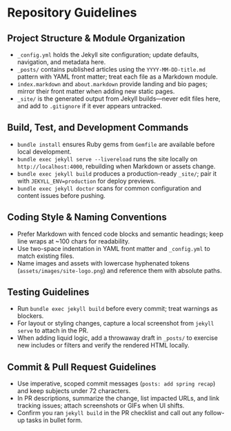 # Repository Guidelines

## Project Structure & Module Organization
- `_config.yml` holds the Jekyll site configuration; update defaults, navigation, and metadata here.
- `_posts/` contains published articles using the `YYYY-MM-DD-title.md` pattern with YAML front matter; treat each file as a Markdown module.
- `index.markdown` and `about.markdown` provide landing and bio pages; mirror their front matter when adding new static pages.
- `_site/` is the generated output from Jekyll builds—never edit files here, and add to `.gitignore` if it ever appears untracked.

## Build, Test, and Development Commands
- `bundle install` ensures Ruby gems from `Gemfile` are available before local development.
- `bundle exec jekyll serve --livereload` runs the site locally on `http://localhost:4000`, rebuilding when Markdown or assets change.
- `bundle exec jekyll build` produces a production-ready `_site/`; pair it with `JEKYLL_ENV=production` for deploy previews.
- `bundle exec jekyll doctor` scans for common configuration and content issues before pushing.

## Coding Style & Naming Conventions
- Prefer Markdown with fenced code blocks and semantic headings; keep line wraps at ~100 chars for readability.
- Use two-space indentation in YAML front matter and `_config.yml` to match existing files.
- Name images and assets with lowercase hyphenated tokens (`assets/images/site-logo.png`) and reference them with absolute paths.

## Testing Guidelines
- Run `bundle exec jekyll build` before every commit; treat warnings as blockers.
- For layout or styling changes, capture a local screenshot from `jekyll serve` to attach in the PR.
- When adding liquid logic, add a throwaway draft in `_posts/` to exercise new includes or filters and verify the rendered HTML locally.

## Commit & Pull Request Guidelines
- Use imperative, scoped commit messages (`posts: add spring recap`) and keep subjects under 72 characters.
- In PR descriptions, summarize the change, list impacted URLs, and link tracking issues; attach screenshots or GIFs when UI shifts.
- Confirm you ran `jekyll build` in the PR checklist and call out any follow-up tasks in bullet form.
